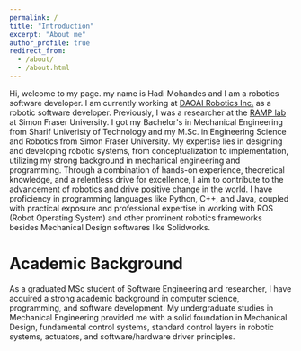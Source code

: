 ```yaml
---
permalink: /
title: "Introduction"
excerpt: "About me"
author_profile: true
redirect_from: 
  - /about/
  - /about.html
---
```

Hi, welcome to my page. 
my name is Hadi Mohandes and I am a robotics software developer. I am currently working at [DAOAI Robotics Inc.](https://www.daoai.com/) as a robotic software developer. Previously, I was a researcher at the [RAMP lab](https://ramp.ensc.sfu.ca/) at Simon Fraser University. I got my Bachelor's in Mechanical Engineering from Sharif Univeristy of Technology and my M.Sc. in Engineering Science and Robotics from Simon Fraser University. 
My expertise lies in designing and developing robotic systems, from conceptualization to implementation, utilizing my strong background in mechanical engineering and programming. Through a combination of hands-on experience, theoretical knowledge, and a relentless drive for excellence, I aim to contribute to the advancement of robotics and drive positive change in the world.
I have proficiency in programming languages like Python, C++, and Java, coupled with practical exposure and professional expertise in working with ROS (Robot Operating System) and other prominent robotics frameworks besides Mechanical Design softwares like Solidworks.



Academic Background
=====
As a graduated MSc student of Software Engineering and researcher, I have acquired a strong academic background in computer science, programming, and software development. My undergraduate studies in Mechanical Engineering provided me with a solid foundation in Mechanical Design, fundamental control systems, standard control layers in robotic systems, actuators, and software/hardware driver principles.

